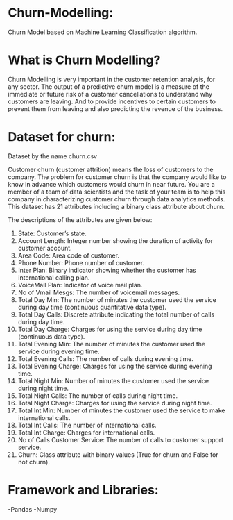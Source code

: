 # Churn-Modelling:

Churn Model based on Machine Learning Classification algorithm.

# What is Churn Modelling?

Churn Modelling is very important in the customer retention analysis, for any sector. The output of a predictive churn model is a measure of the immediate or future risk of a customer cancellations to understand why customers are leaving. And to provide incentives to certain customers to prevent them from leaving and also predicting the revenue of the business.

# Dataset for churn:

Dataset by the name churn.csv

Customer churn (customer attrition) means the loss of customers to the company. The problem for customer churn is that the company would like to know in advance which customers would churn in near future. You are a member of a team of data scientists and the task of your team is to help this company in characterizing customer churn through data analytics methods. This dataset has 21 attributes including a binary class attribute about churn. 

The descriptions of the attributes are given below:

1. State: Customer’s state.
2. Account Length: Integer number showing the duration of activity for customer account.
3. Area Code: Area code of customer.
4. Phone Number: Phone number of customer.
5. Inter Plan: Binary indicator showing whether the customer has international calling plan.
6. VoiceMail Plan: Indicator of voice mail plan.
7. No of Vmail Mesgs: The number of voicemail messages.
8. Total Day Min: The number of minutes the customer used the service during day time
(continuous quantitative data type).
9. Total Day Calls: Discrete attribute indicating the total number of calls during day time.
10. Total Day Charge: Charges for using the service during day time (continuous data
type).
11. Total Evening Min: The number of minutes the customer used the service during
evening time.
12. Total Evening Calls: The number of calls during evening time.
13. Total Evening Charge: Charges for using the service during evening time.
14. Total Night Min: Number of minutes the customer used the service during night time.
15. Total Night Calls: The number of calls during night time.
16. Total Night Charge: Charges for using the service during night time.
17. Total Int Min: Number of minutes the customer used the service to make international
calls.
18. Total Int Calls: The number of international calls.
19. Total Int Charge: Charges for international calls.
20. No of Calls Customer Service: The number of calls to customer support service.
21. Churn: Class attribute with binary values (True for churn and False for not churn).

# Framework and Libraries:

-Pandas
-Numpy
